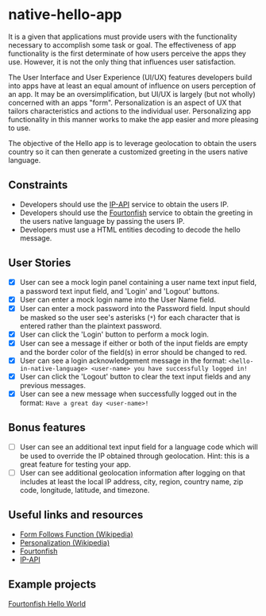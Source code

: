 # native-hello-app

It is a given that applications must provide users with the functionality
necessary to accomplish some task or goal. The effectiveness of app functionality
is the first determinate of how users perceive the apps they use. However, it
is not the only thing that influences user satisfaction.

The User Interface and User Experience (UI/UX) features developers build into
apps have at least an equal amount of influence on users perception of an app.
It may be an oversimplification, but UI/UX is largely (but not wholly)
concerned with an apps "form". Personalization is an aspect of UX that tailors
characteristics and actions to
the individual user. Personalizing app functionality in this manner works to
make the app easier and more pleasing to use.

The objective of the Hello app is to leverage geolocation to obtain the users
country so it can then generate a customized greeting in the users native
language.

## Constraints

-   Developers should use the [IP-API](http://ip-api.com/docs/api:json) service
    to obtain the users IP.
-   Developers should use the
    [Fourtonfish](https://www.fourtonfish.com/hellosalut/hello/) service to
    obtain the greeting in the users native language by passing the users IP.
-   Developers must use a HTML entities decoding to decode the hello message.

## User Stories

-   [x] User can see a mock login panel containing a user name text input field,
        a password text input field, and 'Login' and 'Logout' buttons.
-   [x] User can enter a mock login name into the User Name field.
-   [x] User can enter a mock password into the Password field. Input should
        be masked so the user see's asterisks (`*`) for each character that is entered
        rather than the plaintext password.
-   [x] User can click the 'Login' button to perform a mock login.
-   [X] User can see a message if either or both of the input fields are empty
        and the border color of the field(s) in error should be changed to red.
-   [X] User can see a login acknowledgement message in the format:
        `<hello-in-native-language> <user-name> you have successfully logged in!`
-   [X] User can click the 'Logout' button to clear the text input fields and
        any previous messages.
-   [X] User can see a new message when successfully logged out in the format:
        `Have a great day <user-name>!`

## Bonus features

-   [ ] User can see an additional text input field for a language code which
        will be used to override the IP obtained through geolocation. Hint:
        this is a great feature for testing your app.
-   [ ] User can see additional geolocation information after logging on that
        includes at least the local IP address, city, region, country name, zip code,
        longitude, latitude, and timezone.

## Useful links and resources

-   [Form Follows Function (Wikipedia)](https://en.wikipedia.org/wiki/Form_follows_function)
-   [Personalization (Wikipedia)](https://en.wikipedia.org/wiki/Personalization)
-   [Fourtonfish](https://www.fourtonfish.com/hellosalut/hello/)
-   [IP-API](http://ip-api.com/docs/api:json)

## Example projects

[Fourtonfish Hello World](https://fourtonfish.com/hellosalut/helloworld/)